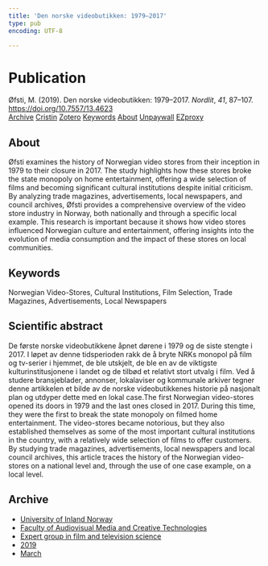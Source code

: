 ```yaml
---
title: 'Den norske videobutikken: 1979–2017'
type: pub
encoding: UTF-8

---
```

<h1>Publication</h1>
<article id="csl-bib-container-AYRAZY2U" class="csl-bib-container">
  <div class="csl-bib-body"> <div class="csl-entry">Øfsti, M. (2019). Den norske videobutikken: 1979–2017. <i>Nordlit</i>, <i>41</i>, 87–107. <a href="https://doi.org/10.7557/13.4623">https://doi.org/10.7557/13.4623</a></div> </div>
  <div class="csl-bib-buttons">
    <a href="#taxonomy-article-AYRAZY2U" alt="archive" class="csl-bib-button">Archive</a>
    <a href="https://app.cristin.no/results/show.jsf?id=1684132" alt="Cristin" class="csl-bib-button">Cristin</a>
    <a href="http://zotero.org/groups/5881554/items/AYRAZY2U" alt="Zotero" class="csl-bib-button">Zotero</a>
    <a href="#keywords-article-AYRAZY2U" alt="keywords" class="csl-bib-button">Keywords</a>
    <a href="#about-article-AYRAZY2U" alt="about_pub" class="csl-bib-button">About</a>
    <a href="https://septentrio.uit.no/index.php/nordlit/article/download/4623/4329" alt="Unpaywall" class="csl-bib-button">Unpaywall</a>
    <a href="https://septentrio.uit.no/index.php/nordlit/article/download/4623/4329" alt="EZproxy" class="csl-bib-button">EZproxy</a>
  </div>
  <div id="csl-bib-meta-container-AYRAZY2U"></div>
</article>
<div id="csl-bib-meta-AYRAZY2U" class="csl-bib-meta">
  <article id="about-article-AYRAZY2U" class="about_pub-article">
    <h1>About</h1>
    Øfsti examines the history of Norwegian video stores from their inception in 1979 to their closure in 2017. The study highlights how these stores broke the state monopoly on home entertainment, offering a wide selection of films and becoming significant cultural institutions despite initial criticism. By analyzing trade magazines, advertisements, local newspapers, and council archives, Øfsti provides a comprehensive overview of the video store industry in Norway, both nationally and through a specific local example. This research is important because it shows how video stores influenced Norwegian culture and entertainment, offering insights into the evolution of media consumption and the impact of these stores on local communities.
  </article>
  <article id="keywords-article-AYRAZY2U" class="keywords-article">
    <h1>Keywords</h1>
    Norwegian Video-Stores, Cultural Institutions, Film Selection, Trade Magazines, Advertisements, Local Newspapers
  </article>
  <article id="abstract-article-AYRAZY2U" class="abstract-article">
    <h1>Scientific abstract</h1>
    De første norske videobutikkene åpnet dørene i 1979 og de siste stengte i 2017. I løpet av denne tidsperioden rakk de å bryte NRKs monopol på film og tv-serier i hjemmet, de ble utskjelt, de ble en av de viktigste kulturinstitusjonene i landet og de tilbød et relativt stort utvalg i film. Ved å studere bransjeblader, annonser, lokalaviser og kommunale arkiver tegner denne artikkelen et bilde av de norske videobutikkenes historie på nasjonalt plan og utdyper dette med en lokal case.The first Norwegian video-stores opened its doors in 1979 and the last ones closed in 2017. During this time, they were the first to break the state monopoly on filmed home entertainment. The video-stores became notorious, but they also established themselves as some of the most important cultural institutions in the country, with a relatively wide selection of films to offer customers. By studying trade magazines, advertisements, local newspapers and local council archives, this article traces the history of the Norwegian video-stores on a national level and, through the use of one case example, on a local level.
  </article>
  <article id="taxonomy-article-AYRAZY2U" class="taxonomy-article">
    <h1>Archive</h1>
    <ul>
      <li>
        <a href="/en/archive/?key=3DCRN523">University of Inland Norway</a>
      </li>
      <li>
        <a href="/en/archive/?key=8XUDF4FD">Faculty of Audiovisual Media and Creative Technologies</a>
      </li>
      <li>
        <a href="/en/archive/?key=GP9PM6PG">Expert group in film and television science</a>
      </li>
      <li>
        <a href="/en/archive/?key=X2NM7B5Q">2019</a>
      </li>
      <li>
        <a href="/en/archive/?key=5PCRPGWE">March</a>
      </li>
    </ul>
  </article>
</div>
